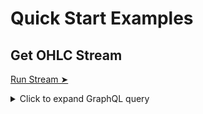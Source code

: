 # Quick Start Examples

## Get OHLC Stream

[Run Stream ➤](https://ide.bitquery.io/Aggregated-Price-of-all-tokens-in-real-time-on-one-chain_1)

<details>
  <summary>Click to expand GraphQL query</summary>

```
subscription {
  Trading {
    Tokens(
      where: {Token: {Network: {is: "Solana"}}, Interval: {Time: {Duration: {eq: 60}}}}
    ) {
      Token {
        Address
        Id
        IsNative
        Name
        Network
        Name
        Symbol
        TokenId
      }
      Block {
        Date
        Time
        Timestamp
      }
      Interval {
        Time {
          Start
          Duration
          End
        }
      }
      Volume {
        Base
        Quote
        Usd
      }
      Price {
        IsQuotedInUsd
        Ohlc {
          Close
          High
          Low
          Open
        }
        Average {
          ExponentialMoving
          Mean
          SimpleMoving
          WeightedSimpleMoving
        }
      }
    }
  }
}

```
</details>